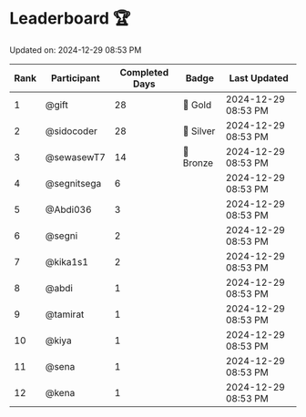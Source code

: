 # Leaderboard 🏆

Updated on: 2024-12-29 08:53 PM

| Rank | Participant       | Completed Days | Badge      | Last Updated         |
|------|-------------------|----------------|------------|----------------------|
| 1    | @gift             | 28             | 🏅 Gold     | 2024-12-29 08:53 PM |
| 2    | @sidocoder        | 28             | 🥈 Silver   | 2024-12-29 08:53 PM |
| 3    | @sewasewT7        | 14             | 🥉 Bronze   | 2024-12-29 08:53 PM |
| 4    | @segnitsega       | 6              |            | 2024-12-29 08:53 PM |
| 5    | @Abdi036          | 3              |            | 2024-12-29 08:53 PM |
| 6    | @segni            | 2              |            | 2024-12-29 08:53 PM |
| 7    | @kika1s1          | 2              |            | 2024-12-29 08:53 PM |
| 8    | @abdi             | 1              |            | 2024-12-29 08:53 PM |
| 9    | @tamirat          | 1              |            | 2024-12-29 08:53 PM |
| 10   | @kiya             | 1              |            | 2024-12-29 08:53 PM |
| 11   | @sena             | 1              |            | 2024-12-29 08:53 PM |
| 12   | @kena             | 1              |            | 2024-12-29 08:53 PM |
